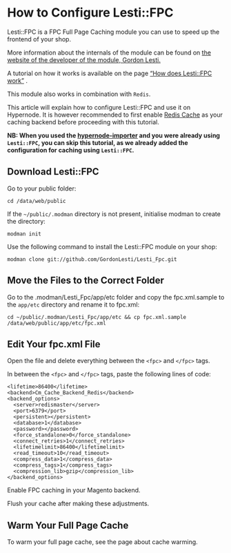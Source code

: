 <!-- source: https://support.hypernode.com/en/hypernode/tools/how-to-configure-lesti-fpc/ -->

# How to Configure Lesti::FPC

Lesti::FPC is a FPC Full Page Caching module you can use to speed up the frontend of your shop.

More information about the internals of the module can be found on [the website of the developer of the module, Gordon Lesti.](https://gordonlesti.com/lesti-fpc-documentationversion-1-4-5/)

A tutorial on how it works is available on the page [“How does Lesti::FPC work”](https://gordonlesti.com/how-does-lesti-fpc-work/) .

This module also works in combination with `Redis`.

This article will explain how to configure Lesti::FPC and use it on Hypernode. It is however recommended to first enable [Redis Cache](https://support.hypernode.com/en/support/search/solutions?term=redis+cache) as your caching backend before proceeding with this tutorial.

**NB: When you used the [hypernode-importer](https://support.hypernode.com/en/hypernode/tools/how-to-migrate-your-shop-to-hypernode#Option-2-for-all-customers%3A-Migrate-your-shop-via-Shell-using-hypernode-importer) and you were already using `Lesti::FPC`, you can skip this tutorial, as we already added the configuration for caching using `Lesti::FPC`.**

## Download Lesti::FPC

Go to your public folder:

```nginx
cd /data/web/public
```

If the `~/public/.modman` directory is not present, initialise modman to create the directory:

```nginx
modman init
```

Use the following command to install the Lesti::FPC module on your shop:

```nginx
modman clone git://github.com/GordonLesti/Lesti_Fpc.git
```

## Move the Files to the Correct Folder

Go to the .modman/Lesti_Fpc/app/etc folder and copy the fpc.xml.sample to the `app/etc` directory and rename it to fpc.xml:

```nginx
cd ~/public/.modman/Lesti_Fpc/app/etc && cp fpc.xml.sample /data/web/public/app/etc/fpc.xml
```

## Edit Your fpc.xml File

Open the file and delete everything between the `<fpc>` and `</fpc>` tags.

In between the `<fpc>` and `</fpc>` tags, paste the following lines of code:

```nginx
<lifetime>86400</lifetime>
<backend>Cm_Cache_Backend_Redis</backend>
<backend_options>
  <server>redismaster</server>
  <port>6379</port>
  <persistent></persistent>
  <database>1</database>
  <password></password>
  <force_standalone>0</force_standalone>
  <connect_retries>1</connect_retries>
  <lifetimelimit>86400</lifetimelimit>
  <read_timeout>10</read_timeout>
  <compress_data>1</compress_data>
  <compress_tags>1</compress_tags>
  <compression_lib>gzip</compression_lib>
</backend_options>
```

Enable FPC caching in your Magento backend.

Flush your cache after making these adjustments.

## Warm Your Full Page Cache

To warm your full page cache, see the page about cache warming.
